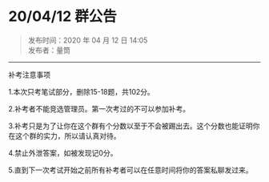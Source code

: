 # 20/04/12 群公告

> 发布时间：2020 年 04 月 12 日 14:05  
  发布者：量筒

---

补考注意事项

1.本次只考笔试部分，删除15-18题，共102分。

2.补考者不能竞选管理员。第一次考过的不可以参加补考。

3.补考只是为了让你在这个群有个分数以至于不会被踢出去。这个分数也能证明你在这个群的实力，所以请认真对待。

4.禁止外泄答案，如被发现记0分。

5.直到下一次考试开始之前所有补考者可以在任意时间将你的答案私聊发过来。
